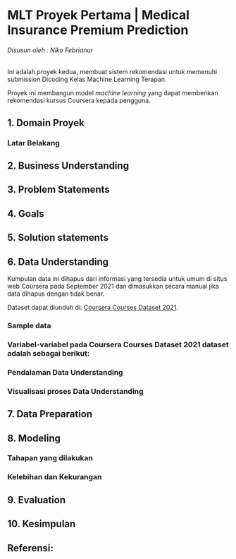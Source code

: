 # MLT Proyek Pertama | Medical Insurance Premium Prediction

###### Disusun oleh : Niko Febrianur

Ini adalah proyek kedua, membuat sistem rekomendasi untuk memenuhi submission Dicoding Kelas Machine Learning Terapan. 

Proyek ini membangun model *machine learning* yang dapat memberikan rekomendasi kursus Coursera kepada pengguna.

## 1. Domain Proyek

### Latar Belakang

## 2. Business Understanding

## 3. Problem Statements

## 4. Goals

## 5. Solution statements

## 6. Data Understanding

Kumpulan data ini dihapus dari informasi yang tersedia untuk umum di situs web Coursera pada September 2021 dan dimasukkan secara manual jika data dihapus dengan tidak benar. 

Dataset dapat diunduh di: [Coursera Courses Dataset 2021](https://www.kaggle.com/datasets/khusheekapoor/coursera-courses-dataset-2021).

### Sample data


### Variabel-variabel pada Coursera Courses Dataset 2021 dataset adalah sebagai berikut:


### Pendalaman Data Understanding


### Visualisasi proses Data Understanding


## 7. Data Preparation

## 8. Modeling

### Tahapan yang dilakukan

### Kelebihan dan Kekurangan
 
## 9. Evaluation

## 10. Kesimpulan 

## Referensi: 
